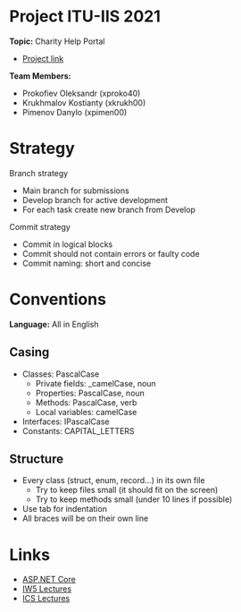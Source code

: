 # Project ITU-IIS 2021
__Topic:__ Charity Help Portal
- [Project link](https://app-itu-iis-2021-web.azurewebsites.net)

__Team Members:__
- Prokofiev Oleksandr  (xproko40)
- Krukhmalov Kostianty (xkrukh00)
- Pimenov Danylo       (xpimen00)

# Strategy

Branch strategy
- Main branch for submissions
- Develop branch for active development
- For each task create new branch from Develop

Commit strategy
- Commit in logical blocks
- Commit should not contain errors or faulty code
- Commit naming: short and concise

# Conventions
__Language:__ All in English

## Casing
- Classes: PascalCase
	- Private fields: _camelCase, noun
	- Properties: PascalCase, noun
	- Methods: PascalCase, verb
	- Local variables: camelCase
- Interfaces: IPascalCase
- Constants: CAPITAL_LETTERS

## Structure
- Every class (struct, enum, record...) in its own file
	- Try to keep files small (it should fit on the screen)
	- Try to keep methods small (under 10 lines if possible)
- Use tab for indentation
- All braces will be on their own line

# Links
- [ASP.NET Core](https://github.com/aspnet/Home)
- [IW5 Lectures](https://github.com/FitIW/5)
- [ICS Lectures](https://github.com/nesfit/ICS)
